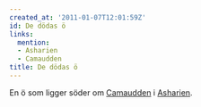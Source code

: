 ```yaml
---
created_at: '2011-01-07T12:01:59Z'
id: De dödas ö
links:
  mention:
  - Asharien
  - Camaudden
title: De dödas ö
---
```


En ö som ligger söder om [Camaudden] i [Asharien].

  [Camaudden]: Camaudden
  [Asharien]: Asharien